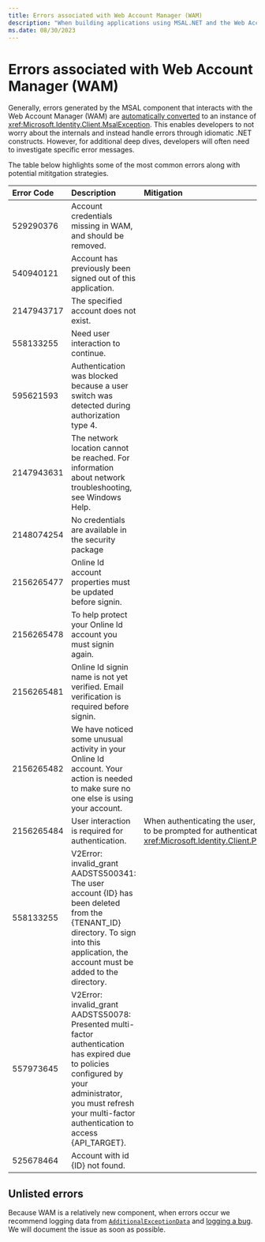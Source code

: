 ```yaml
---
title: Errors associated with Web Account Manager (WAM)
description: "When building applications using MSAL.NET and the Web Account Manager (WAM), developers may run into issues. This article explains potential errors and mitigations."
ms.date: 08/30/2023
---
```


# Errors associated with Web Account Manager (WAM)

Generally, errors generated by the MSAL component that interacts with the Web Account Manager (WAM) are [automatically converted](https://github.com/AzureAD/microsoft-authentication-library-for-dotnet/blob/d25f45f7e356bd92986e412dd68b5d341343aa6a/src/client/Microsoft.Identity.Client/Platforms/Features/RuntimeBroker/WamAdapters.cs#L56) to an instance of <xref:Microsoft.Identity.Client.MsalException>. This enables developers to not worry about the internals and instead handle errors through idiomatic .NET constructs. However, for additional deep dives, developers will often need to investigate specific error messages.

The table below highlights some of the most common errors along with potential mititgation strategies.

| Error Code | Description | Mitigation |
|:---------  |:------------|:-----------|
| 529290376  | Account credentials missing in WAM, and should be removed. | |
| 540940121  | Account has previously been signed out of this application. | |
| 2147943717 | The specified account does not exist. | |
| 558133255  | Need user interaction to continue. | |
| 595621593  | Authentication was blocked because a user switch was detected during authorization type 4. | |
| 2147943631 | The network location cannot be reached. For information about network troubleshooting, see Windows Help. | |
| 2148074254 | No credentials are available in the security package | |
| 2156265477 | Online Id account properties must be updated before signin. | |
| 2156265478 | To help protect your Online Id account you must signin again. | |
| 2156265481 | Online Id signin name is not yet verified. Email verification is required before signin. | |
| 2156265482 | We have noticed some unusual activity in your Online Id account. Your action is needed to make sure no one else is using your account. | |
| 2156265484 | User interaction is required for authentication. | When authenticating the user, WAM could not use a cached token. User needs to be prompted for authentication via <xref:Microsoft.Identity.Client.PublicClientApplication.AcquireTokenInteractive*>. |
| 558133255  | V2Error: invalid_grant AADSTS500341: The user account {ID} has been deleted from the {TENANT_ID} directory. To sign into this application, the account must be added to the directory.| |
| 557973645  | V2Error: invalid_grant AADSTS50078: Presented multi-factor authentication has expired due to policies configured by your administrator, you must refresh your multi-factor authentication to access {API_TARGET}. | |
| 525678464  | Account with id {ID} not found. | |

## Unlisted errors

Because WAM is a relatively new component, when errors occur we recommend logging data from [`AdditionalExceptionData`](xref:Microsoft.Identity.Client.MsalException.AdditionalExceptionData*) and [logging a bug](https://github.com/AzureAD/microsoft-authentication-library-for-dotnet/issues). We will document the issue as soon as possible.
